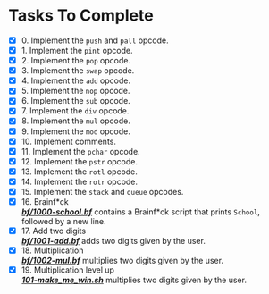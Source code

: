 # Tasks To Complete

+ [x] 0\. Implement the `push` and `pall` opcode.
+ [x] 1\. Implement the `pint` opcode.
+ [x] 2\. Implement the `pop` opcode.
+ [x] 3\. Implement the `swap` opcode.
+ [x] 4\. Implement the `add` opcode.
+ [x] 5\. Implement the `nop` opcode.
+ [x] 6\. Implement the `sub` opcode.
+ [x] 7\. Implement the `div` opcode.
+ [x] 8\. Implement the `mul` opcode.
+ [x] 9\. Implement the `mod` opcode.
+ [x] 10\. Implement comments.
+ [x] 11\. Implement the `pchar` opcode.
+ [x] 12\. Implement the `pstr` opcode.
+ [x] 13\. Implement the `rotl` opcode.
+ [x] 14\. Implement the `rotr` opcode.
+ [x] 15\. Implement the `stack` and `queue` opcodes.
+ [x] 16\. Brainf\*ck <br/>_**[bf/1000-school.bf](bf/1000-school.bf)**_ contains a Brainf\*ck script that prints `School`, followed by a new line.
+ [x] 17\. Add two digits <br/>_**[bf/1001-add.bf](bf/1001-add.bf)**_ adds two digits given by the user.
+ [x] 18\. Multiplication <br/>_**[bf/1002-mul.bf](bf/1002-mul.bf)**_ multiplies two digits given by the user.
+ [x] 19\. Multiplication level up <br/>_**[101-make_me_win.sh](101-make_me_win.sh)**_ multiplies two digits given by the user.
